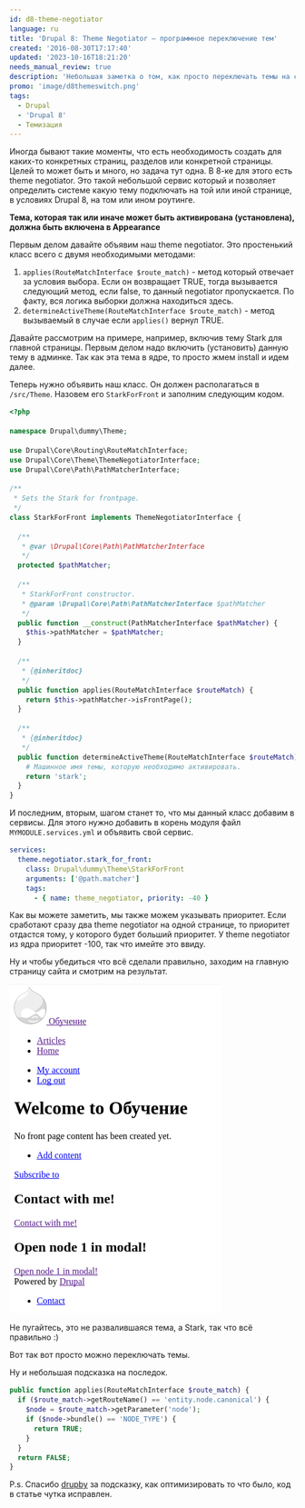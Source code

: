 ```yaml
---
id: d8-theme-negotiator
language: ru
title: 'Drupal 8: Theme Negotiator — программное переключение тем'
created: '2016-08-30T17:17:40'
updated: '2023-10-16T18:21:20'
needs_manual_review: true
description: 'Небольшая заметка о том, как просто переключать темы на сайте для конкретных страниц или разделов.'
promo: 'image/d8themeswitch.png'
tags:
  - Drupal
  - 'Drupal 8'
  - Темизация
---
```


Иногда бывают такие моменты, что есть необходимость создать для каких-то конкретных страниц, разделов или конкретной страницы. Целей то может быть и много, но задача тут одна. В 8-ке для этого есть theme negotiator. Это такой небольшой сервис который и позволяет определить системе какую тему подключать на той или иной странице, в условиях Drupal 8, на том или ином роутинге.

**Тема, которая так или иначе может быть активирована (установлена), должна быть включена в Appearance**

Первым делом давайте объявим наш theme negotiator. Это простенький класс всего с двумя необходимыми методами:

1. `applies(RouteMatchInterface $route_match)` - метод который отвечает за условия выбора. Если он возвращает TRUE, тогда вызывается следующий метод, если false, то данный negotiator пропускается. По факту, вся логика выборки должна находиться здесь.
2. `determineActiveTheme(RouteMatchInterface $route_match)` - метод вызываемый в случае если `applies()` вернул TRUE.

Давайте рассмотрим на примере, например, включив тему Stark для главной страницы. Первым делом надо включить (установить) данную тему в админке. Так как эта тема в ядре, то просто жмем install и идем далее.

Теперь нужно объявить наш класс. Он должен располагаться в `/src/Theme`. Назовем его `StarkForFront` и заполним следующим кодом.


```php {"header":"Листинг /src/Theme/StarkForFront.php"}
<?php

namespace Drupal\dummy\Theme;

use Drupal\Core\Routing\RouteMatchInterface;
use Drupal\Core\Theme\ThemeNegotiatorInterface;
use Drupal\Core\Path\PathMatcherInterface;

/**
 * Sets the Stark for frontpage.
 */
class StarkForFront implements ThemeNegotiatorInterface {

  /**
   * @var \Drupal\Core\Path\PathMatcherInterface
   */
  protected $pathMatcher;

  /**
   * StarkForFront constructor.
   * @param \Drupal\Core\Path\PathMatcherInterface $pathMatcher
   */
  public function __construct(PathMatcherInterface $pathMatcher) {
    $this->pathMatcher = $pathMatcher;
  }

  /**
   * {@inheritdoc}
   */
  public function applies(RouteMatchInterface $routeMatch) {
    return $this->pathMatcher->isFrontPage();
  }

  /**
   * {@inheritdoc}
   */
  public function determineActiveTheme(RouteMatchInterface $routeMatch) {
    # Машинное имя темы, которую необходимо активировать.
    return 'stark';
  }
}
```

И последним, вторым, шагом станет то, что мы данный класс добавим в сервисы. Для этого нужно добавить в корень модуля файл `MYMODULE.services.yml` и объявить свой сервис.

```yml
services:
  theme.negotiator.stark_for_front:
    class: Drupal\dummy\Theme\StarkForFront
    arguments: ['@path.matcher']
    tags:
      - { name: theme_negotiator, priority: -40 }
```

Как вы можете заметить, мы также можем указывать приоритет. Если сработают сразу два theme negotiator на одной странице, то приоритет отдастся тому, у которого будет больший приоритет. У theme negotiator из ядра приоритет -100, так что имейте это ввиду.

Ну и чтобы убедиться что всё сделали правильно, заходим на главную страницу сайта и смотрим на результат.

![Stark на главной.](image/Screenshot_20160830_193756.png)

Не пугайтесь, это не развалившаяся тема, а Stark, так что всё правильно :)

Вот так вот просто можно переключать темы.

Ну и небольшая подсказка на последок.

```php {"header":"Включение темы для определенного типа содержимого."}
public function applies(RouteMatchInterface $route_match) {
  if ($route_match->getRouteName() == 'entity.node.canonical') {
    $node = $route_match->getParameter('node');
    if ($node->bundle() == 'NODE_TYPE') {
      return TRUE;
    }
  }
  return FALSE;
}
```

P.s. Спасибо [drupby](http://drup.by/) за подсказку, как оптимизировать то что было, код в статье чутка исправлен.
